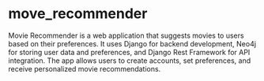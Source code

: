 # move_recommender
Movie Recommender is a web application that suggests movies to users based on their preferences. It uses Django for backend development, Neo4j for storing user data and preferences, and Django Rest Framework for API integration. The app allows users to create accounts, set preferences, and receive personalized movie recommendations.
